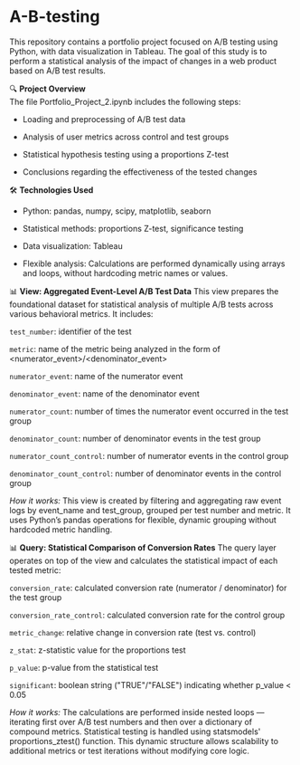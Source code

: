 # A-B-testing
This repository contains a portfolio project focused on A/B testing using Python, with data visualization in Tableau. The goal of this study is to perform a statistical analysis of the impact of changes in a web product based on A/B test results.

🔍 **Project Overview**  
The file Portfolio_Project_2.ipynb includes the following steps:

* Loading and preprocessing of A/B test data

* Analysis of user metrics across control and test groups

* Statistical hypothesis testing using a proportions Z-test

* Conclusions regarding the effectiveness of the tested changes

🛠️ **Technologies Used**
* Python: pandas, numpy, scipy, matplotlib, seaborn

* Statistical methods: proportions Z-test, significance testing

* Data visualization: Tableau

* Flexible analysis: Calculations are performed dynamically using arrays and loops, without hardcoding metric names or values.

📊 **View: Aggregated Event-Level A/B Test Data**
This view prepares the foundational dataset for statistical analysis of multiple A/B tests across various behavioral metrics. It includes:

`test_number`: identifier of the test

`metric`: name of the metric being analyzed in the form of <numerator_event>/<denominator_event> 

`numerator_event`:	name of the numerator event

`denominator_event`: name of the denominator event

`numerator_count`: 	number of times the numerator event occurred in the test group

`denominator_count`: number of denominator events in the test group

`numerator_count_control`: 	number of numerator events in the control group

`denominator_count_control`: number of denominator events in the control group

*How it works:*
This view is created by filtering and aggregating raw event logs by event_name and test_group, grouped per test number and metric. It uses Python’s pandas operations for flexible, dynamic grouping without hardcoded metric handling.  


📊 **Query: Statistical Comparison of Conversion Rates**
The query layer operates on top of the view and calculates the statistical impact of each tested metric:

`conversion_rate`: 	calculated conversion rate (numerator / denominator) for the test group

`conversion_rate_control`: calculated conversion rate for the control group

`metric_change`: 	relative change in conversion rate (test vs. control)

`z_stat`: 	z-statistic value for the proportions test

`p_value`: 	p-value from the statistical test

`significant`: boolean string ("TRUE"/"FALSE") indicating whether p_value < 0.05

*How it works:*
The calculations are performed inside nested loops — iterating first over A/B test numbers and then over a dictionary of compound metrics. Statistical testing is handled using statsmodels' proportions_ztest() function. This dynamic structure allows scalability to additional metrics or test iterations without modifying core logic.
